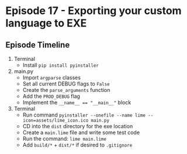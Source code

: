 # Episode 17 - Exporting your custom language to EXE

## Episode Timeline
1. Terminal
    - Install `pip install pyinstaller`
2. main.py
    - Import `argparse` classes
    - Set all current DEBUG flags to `False`
    - Create the `parse_arguments` function
    - Add the `PROD_DEBUG` flag
    - Implement the `__name__ == "__main__"` block
3. Terminal
    - Run command `pyinstaller --onefile --name lime --icon=assets/lime_icon.ico main.py`
    - CD into the `dist` directory for the exe location
    - Create a `main.lime` file and write some test code
    - Run the command: `lime main.lime`
    - Add `build/*` + `dist/*` if desired to `.gitignore`